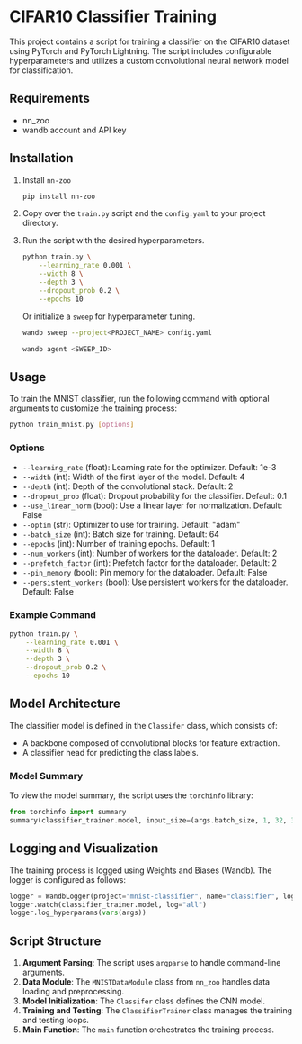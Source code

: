 # CIFAR10 Classifier Training

This project contains a script for training a classifier on the CIFAR10 dataset using PyTorch and PyTorch Lightning. The script includes configurable hyperparameters and utilizes a custom convolutional neural network model for classification.

## Requirements

- nn_zoo
- wandb account and API key

## Installation

1. Install `nn-zoo`

    ```sh
    pip install nn-zoo
    ```

2. Copy over the `train.py` script and the `config.yaml` to your project directory.

3. Run the script with the desired hyperparameters.

    ```sh
    python train.py \
        --learning_rate 0.001 \
        --width 8 \
        --depth 3 \
        --dropout_prob 0.2 \
        --epochs 10
    ```

    Or initialize a `sweep` for hyperparameter tuning.

    ```sh
    wandb sweep --project<PROJECT_NAME> config.yaml
    ```

    ```sh
    wandb agent <SWEEP_ID>
    ```

## Usage

To train the MNIST classifier, run the following command with optional arguments to customize the training process:

```sh
python train_mnist.py [options]
```

### Options

- `--learning_rate` (float): Learning rate for the optimizer. Default: 1e-3
- `--width` (int): Width of the first layer of the model. Default: 4
- `--depth` (int): Depth of the convolutional stack. Default: 2
- `--dropout_prob` (float): Dropout probability for the classifier. Default: 0.1
- `--use_linear_norm` (bool): Use a linear layer for normalization. Default: False
- `--optim` (str): Optimizer to use for training. Default: "adam"
- `--batch_size` (int): Batch size for training. Default: 64
- `--epochs` (int): Number of training epochs. Default: 1
- `--num_workers` (int): Number of workers for the dataloader. Default: 2
- `--prefetch_factor` (int): Prefetch factor for the dataloader. Default: 2
- `--pin_memory` (bool): Pin memory for the dataloader. Default: False
- `--persistent_workers` (bool): Use persistent workers for the dataloader. Default: False

### Example Command

```sh
python train.py \
    --learning_rate 0.001 \
    --width 8 \
    --depth 3 \
    --dropout_prob 0.2 \
    --epochs 10
```

## Model Architecture

The classifier model is defined in the `Classifer` class, which consists of:

- A backbone composed of convolutional blocks for feature extraction.
- A classifier head for predicting the class labels.

### Model Summary

To view the model summary, the script uses the `torchinfo` library:

```python
from torchinfo import summary
summary(classifier_trainer.model, input_size=(args.batch_size, 1, 32, 32))
```

## Logging and Visualization

The training process is logged using Weights and Biases (Wandb). The logger is configured as follows:

```python
logger = WandbLogger(project="mnist-classifier", name="classifier", log_model=True)
logger.watch(classifier_trainer.model, log="all")
logger.log_hyperparams(vars(args))
```

## Script Structure

1. **Argument Parsing**: The script uses `argparse` to handle command-line arguments.
2. **Data Module**: The `MNISTDataModule` class from `nn_zoo` handles data loading and preprocessing.
3. **Model Initialization**: The `Classifer` class defines the CNN model.
4. **Training and Testing**: The `ClassifierTrainer` class manages the training and testing loops.
5. **Main Function**: The `main` function orchestrates the training process.
